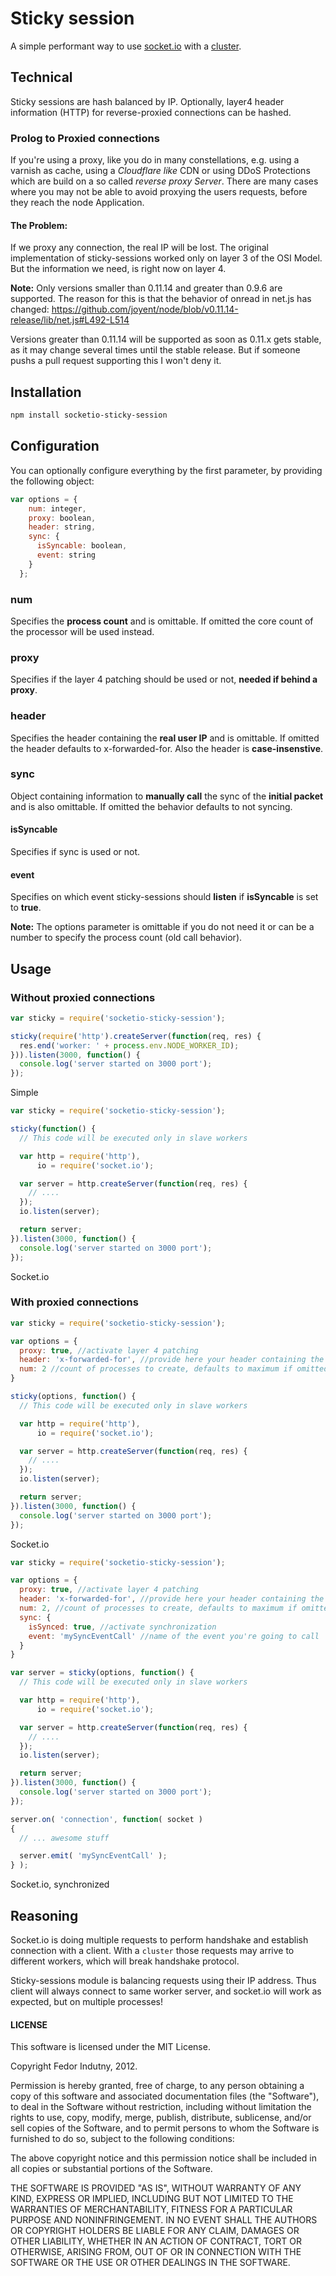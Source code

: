 # Sticky session

A simple performant way to use [socket.io](http://socket.io/) with a
[cluster](http://nodejs.org/docs/latest/api/cluster.html).

## Technical

Sticky sessions are hash balanced by IP. Optionally, layer4 header information (HTTP) for reverse-proxied connections can be hashed.

### Prolog to Proxied connections

If you're using a proxy, like you do in many constellations, e.g. using a varnish as cache, using a *Cloudflare like* CDN or
using DDoS Protections which are build on a so called *reverse proxy Server*.
There are many cases where you may not be able to avoid proxying the users requests,
before they reach the node Application.

#### The Problem:

If we proxy any connection, the real IP will be lost. The original implementation of sticky-sessions
worked only on layer 3 of the OSI Model. But the information we need, is right now on layer 4.

**Note:** Only versions smaller than 0.11.14 and greater than 0.9.6 are supported.
The reason for this is that the behavior of onread in net.js has changed:
https://github.com/joyent/node/blob/v0.11.14-release/lib/net.js#L492-L514

Versions greater than 0.11.14 will be supported as soon as 0.11.x gets stable, 
as it may change several times until the stable release. But if someone pushs a pull request supporting this I won't deny it.

## Installation

```bash
npm install socketio-sticky-session
```

## Configuration

You can optionally configure everything by the first parameter, by providing the following object:

```javascript
var options = {
    num: integer,
    proxy: boolean,
    header: string,
    sync: {
      isSyncable: boolean,
      event: string
    }
  };
```

### num

Specifies the **process count** and is omittable. If omitted the core count of the processor will be used instead.

### proxy

Specifies if the layer 4 patching should be used or not, **needed if behind a proxy**.

### header

Specifies the header containing the **real user IP** and is omittable. If omitted the header defaults to x-forwarded-for. Also the header is **case-insenstive**.

### sync

Object containing information to **manually call** the sync of the **initial packet** and is also omittable. If omitted the behavior defaults to not syncing.

#### isSyncable

Specifies if sync is used or not.

#### event

Specifies on which event sticky-sessions should **listen** if **isSyncable** is set to **true**.



**Note:** The options parameter is omittable if you do not need it or can be a number to specify the process count (old call behavior).

## Usage

### Without proxied connections

```javascript
var sticky = require('socketio-sticky-session');

sticky(require('http').createServer(function(req, res) {
  res.end('worker: ' + process.env.NODE_WORKER_ID);
})).listen(3000, function() {
  console.log('server started on 3000 port');
});
```
Simple

```javascript
var sticky = require('socketio-sticky-session');

sticky(function() {
  // This code will be executed only in slave workers

  var http = require('http'),
      io = require('socket.io');

  var server = http.createServer(function(req, res) {
    // ....
  });
  io.listen(server);

  return server;
}).listen(3000, function() {
  console.log('server started on 3000 port');
});
```
Socket.io

### With proxied connections


```javascript
var sticky = require('socketio-sticky-session');

var options = {
  proxy: true, //activate layer 4 patching
  header: 'x-forwarded-for', //provide here your header containing the users ip
  num: 2 //count of processes to create, defaults to maximum if omitted
}

sticky(options, function() {
  // This code will be executed only in slave workers

  var http = require('http'),
      io = require('socket.io');

  var server = http.createServer(function(req, res) {
    // ....
  });
  io.listen(server);

  return server;
}).listen(3000, function() {
  console.log('server started on 3000 port');
});
```
Socket.io

```javascript
var sticky = require('socketio-sticky-session');

var options = {
  proxy: true, //activate layer 4 patching
  header: 'x-forwarded-for', //provide here your header containing the users ip
  num: 2, //count of processes to create, defaults to maximum if omitted
  sync: {
    isSynced: true, //activate synchronization
    event: 'mySyncEventCall' //name of the event you're going to call
  }
}

var server = sticky(options, function() {
  // This code will be executed only in slave workers

  var http = require('http'),
      io = require('socket.io');

  var server = http.createServer(function(req, res) {
    // ....
  });
  io.listen(server);

  return server;
}).listen(3000, function() {
  console.log('server started on 3000 port');
});

server.on( 'connection', function( socket )
{
  // ... awesome stuff

  server.emit( 'mySyncEventCall' );
} );

```
Socket.io, synchronized


## Reasoning

Socket.io is doing multiple requests to perform handshake and establish
connection with a client. With a `cluster` those requests may arrive to
different workers, which will break handshake protocol.

Sticky-sessions module is balancing requests using their IP address. Thus
client will always connect to same worker server, and socket.io will work as
expected, but on multiple processes!

#### LICENSE

This software is licensed under the MIT License.

Copyright Fedor Indutny, 2012.

Permission is hereby granted, free of charge, to any person obtaining a
copy of this software and associated documentation files (the
"Software"), to deal in the Software without restriction, including
without limitation the rights to use, copy, modify, merge, publish,
distribute, sublicense, and/or sell copies of the Software, and to permit
persons to whom the Software is furnished to do so, subject to the
following conditions:

The above copyright notice and this permission notice shall be included
in all copies or substantial portions of the Software.

THE SOFTWARE IS PROVIDED "AS IS", WITHOUT WARRANTY OF ANY KIND, EXPRESS
OR IMPLIED, INCLUDING BUT NOT LIMITED TO THE WARRANTIES OF
MERCHANTABILITY, FITNESS FOR A PARTICULAR PURPOSE AND NONINFRINGEMENT. IN
NO EVENT SHALL THE AUTHORS OR COPYRIGHT HOLDERS BE LIABLE FOR ANY CLAIM,
DAMAGES OR OTHER LIABILITY, WHETHER IN AN ACTION OF CONTRACT, TORT OR
OTHERWISE, ARISING FROM, OUT OF OR IN CONNECTION WITH THE SOFTWARE OR THE
USE OR OTHER DEALINGS IN THE SOFTWARE.
